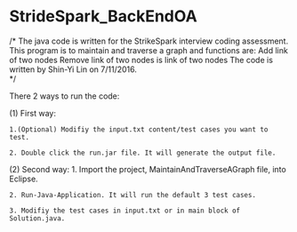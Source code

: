 # StrideSpark_BackEndOA
/*
  The java code is written for the StrikeSpark interview coding assessment. 
  This program is to maintain and traverse a graph and functions are:
  	Add link of two nodes
  	Remove link of two nodes
	is link of two nodes
  The code is written by Shin-Yi Lin on 7/11/2016.   
*/

There 2 ways to run the code:

(1) First way:

	1.(Optional) Modifiy the input.txt content/test cases you want to test.

	2. Double click the run.jar file. It will generate the output file.

(2) Second way:
	1. Import the project, MaintainAndTraverseAGraph file, into Eclipse.

	2. Run-Java-Application. It will run the default 3 test cases.

	3. Modifiy the test cases in input.txt or in main block of Solution.java.
